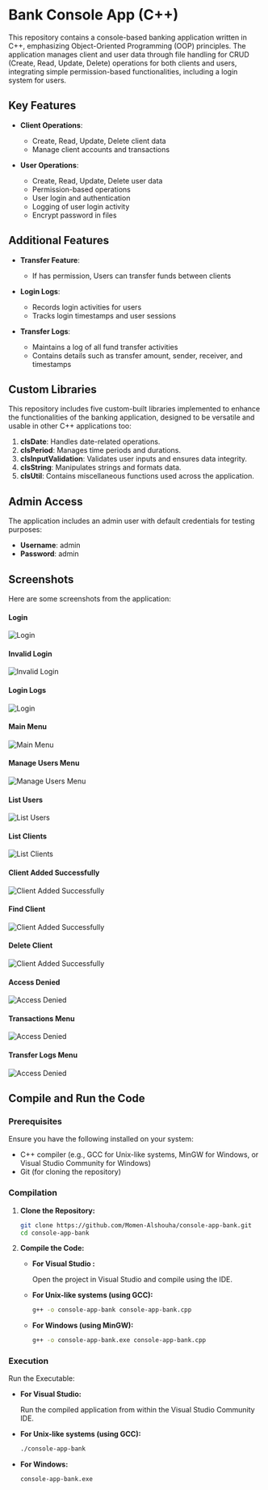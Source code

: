# Bank Console App (C++)

This repository contains a console-based banking application written in C++, emphasizing Object-Oriented Programming (OOP) principles. The application manages client and user data through file handling for CRUD (Create, Read, Update, Delete) operations for both clients and users, integrating simple permission-based functionalities, including a login system for users.

## Key Features

- **Client Operations**:
  - Create, Read, Update, Delete client data
  - Manage client accounts and transactions

- **User Operations**:
  - Create, Read, Update, Delete user data
  - Permission-based operations
  - User login and authentication
  - Logging of user login activity
  - Encrypt password in files

## Additional Features

- **Transfer Feature**:
  - If has permission, Users can transfer funds between clients
   
- **Login Logs**:
  - Records login activities for users
  - Tracks login timestamps and user sessions
  
- **Transfer Logs**:
  - Maintains a log of all fund transfer activities
  - Contains details such as transfer amount, sender, receiver, and timestamps
  
## Custom Libraries

This repository includes five custom-built libraries implemented to enhance the functionalities of the banking application, designed to be versatile and usable in other C++ applications too:

1. **clsDate**: Handles date-related operations.
2. **clsPeriod**: Manages time periods and durations.
3. **clsInputValidation**: Validates user inputs and ensures data integrity.
4. **clsString**: Manipulates strings and formats data.
5. **clsUtil**: Contains miscellaneous functions used across the application.
   
## Admin Access

The application includes an admin user with default credentials for testing purposes:

- **Username**: admin
- **Password**: admin

## Screenshots

Here are some screenshots from the application:

#### Login
![Login](screenshots/login.png)

#### Invalid Login
![Invalid Login](screenshots/invalid_login.png)

#### Login Logs
![Login](screenshots/login_logs_screen.png)

#### Main Menu
![Main Menu](screenshots/main_menu_screen.png)

#### Manage Users Menu
![Manage Users Menu](screenshots/manage_users_screen.png)

#### List Users
![List Users](screenshots/list_users_screen.png)

#### List Clients
![List Clients](screenshots/list_clients_screen.png)

#### Client Added Successfully
![Client Added Successfully](screenshots/add_client.png)

#### Find Client
![Client Added Successfully](screenshots/find_client_info.png)

#### Delete Client
![Client Added Successfully](screenshots/delete_client_screen.png)

#### Access Denied
![Access Denied](screenshots/if_access_denied.png)

#### Transactions Menu
![Access Denied](screenshots/transactions_screen.png)

#### Transfer Logs Menu
![Access Denied](screenshots/transfer_logs_screen.png)

## Compile and Run the Code

### Prerequisites

Ensure you have the following installed on your system:
- C++ compiler (e.g., GCC for Unix-like systems, MinGW for Windows, or Visual Studio Community for Windows)
- Git (for cloning the repository)

### Compilation

1. **Clone the Repository:**

    ```bash
    git clone https://github.com/Momen-Alshouha/console-app-bank.git
    cd console-app-bank
    ```

2. **Compile the Code:**

   - **For Visual Studio :**

     Open the project in Visual Studio and compile using the IDE.

   - **For Unix-like systems (using GCC):**

     ```bash
     g++ -o console-app-bank console-app-bank.cpp
     ```
   
   - **For Windows (using MinGW):**

     ```bash
     g++ -o console-app-bank.exe console-app-bank.cpp
     ```
     
### Execution

Run the Executable:

- **For Visual Studio:**

    Run the compiled application from within the Visual Studio Community IDE.

- **For Unix-like systems (using GCC):**

    ```bash
    ./console-app-bank
    ```

- **For Windows:**

    ```bash
    console-app-bank.exe
    ```
